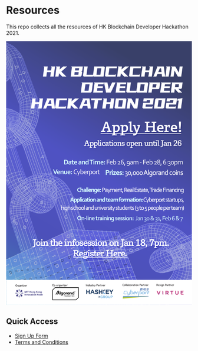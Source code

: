 # Resources
This repo collects all the resources of HK Blockchain Developer Hackathon 2021.

![](./poster.png)

## Quick Access
* [Sign Up Form](https://forms.gle/8my9HWzxkkmGKnmQ7) 
* [Terms and Conditions](https://github.com/HK-Blockchain-Developer-Hackathon-2021/resources/blob/main/terms-and-agreements/hackathon-agreement.md)

